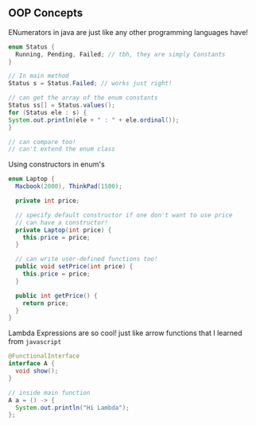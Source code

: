 ## OOP Concepts
ENumerators in java are just like any other programming languages have!
```java
enum Status {
  Running, Pending, Failed; // tbh, they are simply Constants
}

// In main method
Status s = Status.Failed; // works just right!

// can get the array of the enum constants
Status ss[] = Status.values();
for (Status ele : s) {
System.out.println(ele + " : " + ele.ordinal());
}

// can compare too!
// can't extend the enum class
```
Using constructors in enum's

```java
enum Laptop {
  Macbook(2000), ThinkPad(1500);

  private int price;

  // specify default constructor if one don't want to use price
  // can have a constructor!
  private Laptop(int price) {
    this.price = price;
  }

  // can write user-defined functions too!
  public void setPrice(int price) {
    this.price = price;
  }

  public int getPrice() {
    return price;
  }
}
```
Lambda Expressions are so cool! just like arrow functions that I learned from `javascript`
```java
@FunctionalInterface
interface A {
  void show();
}

// inside main function
A a = () -> {
  System.out.println("Hi Lambda");
};
```